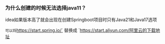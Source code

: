 ### 为什么创建的时候无法选择java11？

idea如果版本高了就会出现在创建Springboot项目时只有Java21和Java17选项

`可以将`https://start.spring.io/` 替换成 `https://start.aliyun.com/阿里云的下载地址